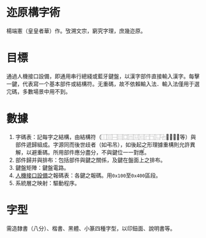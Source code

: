 # 迩原構字術
  楊端憲（皇皇者華）作。攷溯文宗，窮究字理，庶幾迩原。

# 目標
通過人機接口設備，即通用串行總綫或藍牙鍵盤，以漢字部件直接輸入漢字。每擊一鍵，代表寫一个基本部件或結構符。无重碼，故不依賴輸入法．輸入法僅用于選宂碼，多數場景中用不到。

# 數據
1. 字碼表：記每字之結構，由結構符（⿰⿲⿱⿳⿴⿵⿶⿷⿸⿹⿺⿻⿼⿽⿾⿿等）與部件遞歸組成。字源同而後世歧者（如弔吊），如後起之形理據重構則允許異解，以避重碼。所用部件應分盡分，不與鍵位一一對應〬。
2. 部件歸并與排布：包括部件與鍵之關係，及鍵在盤面上之排布。
3. 鍵盤矩陣：鍵盤電路。
4. [人機接口設備](https://www.usb.org/hid)之報碼表：各鍵之報碼。用`0x100`至`0x400`區段。
5. 系統層之映射：驅動程序。

# 字型
需造隸書（八分）、楷書、黑體、小篆四種字型，以印鈕面、說明書等。
